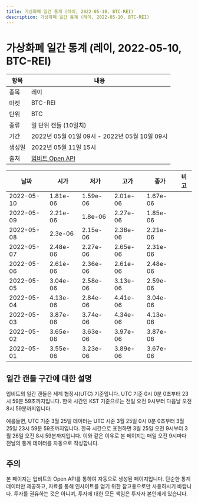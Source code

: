 ```yaml
---
title: 가상화폐 일간 통계 (레이, 2022-05-10, BTC-REI)
description: 가상화폐 일간 통계 (레이, 2022-05-10, BTC-REI)
---
```



가상화폐 일간 통계 (레이, 2022-05-10, BTC-REI)
===

|항목|내용|
|--|--|
|종목|레이|
|마켓|BTC-REI|
|단위|BTC|
|종류|일 단위 캔들 (10일치)|
|기간|2022년 05월 01일 09시 - 2022년 05월 10일 09시|
|생성일|2022년 05월 11일 15시|
|출처|[업비트 Open API](https://docs.upbit.com)|


|날짜|시가|저가|고가|종가|비고|
|--|--|--|--|--|--|
|2022-05-10|1.81e-06|1.59e-06|2.01e-06|1.67e-06|    |
|2022-05-09|2.21e-06|1.8e-06|2.27e-06|1.85e-06|    |
|2022-05-08|2.3e-06|2.15e-06|2.36e-06|2.21e-06|    |
|2022-05-07|2.48e-06|2.27e-06|2.65e-06|2.31e-06|    |
|2022-05-06|2.61e-06|2.36e-06|2.61e-06|2.48e-06|    |
|2022-05-05|3.04e-06|2.58e-06|3.13e-06|2.59e-06|    |
|2022-05-04|4.13e-06|2.84e-06|4.41e-06|3.04e-06|    |
|2022-05-03|3.87e-06|3.74e-06|4.34e-06|4.13e-06|    |
|2022-05-02|3.65e-06|3.63e-06|3.97e-06|3.87e-06|    |
|2022-05-01|3.55e-06|3.23e-06|3.89e-06|3.67e-06|    |


일간 캔들 구간에 대한 설명
---


업비트의 일간 캔들은 세계 협정시(UTC) 기준입니다. 
UTC 기준 0시 0분 0초부터 23시 59분 59초까지입니다. 
한국 시간인 KST 기준으로는 전일 오전 9시부터 다음날 오전 8시 59분까지입니다. 


예를들면, UTC 기준 3월 25일 데이터는 UTC 시준 3월 25일 0시 0분 0초부터 3월 25일 23시 59분 59초까지입니다. 
한국 시간으로 표현하면 3월 25일 오전 9시부터 3월 26일 오전 8시 59분까지입니다. 
이와 같은 이유로 본 페이지는 매일 오전 9시마다 전날의 통계 데이터를 자동으로 작성합니다. 


주의
---


본 페이지는 업비트의 Open API를 통하여 자동으로 생성된 페이지입니다. 
단순한 통계 데이터만 제공하고, 자료를 통해 인사이트를 얻기 위한 참고용으로만 사용하시기 바랍니다. 
투자를 권유하는 것은 아니며, 투자에 대한 모든 책임은 투자자 본인에게 있습니다. 

